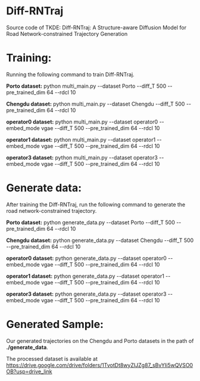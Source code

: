 # Diff-RNTraj
Source code of TKDE: Diff-RNTraj: A Structure-aware Diffusion Model for Road Network-constrained Trajectory Generation

# Training:
  Running the following command to train Diff-RNTraj.
  
  **Porto dataset:**     python multi_main.py --dataset Porto --diff_T 500 --pre_trained_dim 64 --rdcl 10
  
  **Chengdu dataset:**     python multi_main.py --dataset Chengdu --diff_T 500 --pre_trained_dim 64 --rdcl 10
  
  **operator0 dataset:**     python multi_main.py --dataset operator0 --embed_mode vgae --diff_T 500 --pre_trained_dim 64 --rdcl 10
  
  **operator1 dataset:**     python multi_main.py --dataset operator1 --embed_mode vgae --diff_T 500 --pre_trained_dim 64 --rdcl 10
  
  **operator3 dataset:**     python multi_main.py --dataset operator3 --embed_mode vgae --diff_T 500 --pre_trained_dim 64 --rdcl 10

# Generate data:
  After training the Diff-RNTraj, run the following command to generate the road network-constrained trajectory.
  
  **Porto dataset:**     python generate_data.py --dataset Porto --diff_T 500 --pre_trained_dim 64 --rdcl 10

  **Chengdu dataset:**     python generate_data.py --dataset Chengdu --diff_T 500 --pre_trained_dim 64 --rdcl 10
  
  **operator0 dataset:**     python generate_data.py --dataset operator0 --embed_mode vgae --diff_T 500 --pre_trained_dim 64 --rdcl 10
  
  **operator1 dataset:**     python generate_data.py --dataset operator1 --embed_mode vgae --diff_T 500 --pre_trained_dim 64 --rdcl 10
  
  **operator3 dataset:**     python generate_data.py --dataset operator3 --embed_mode vgae --diff_T 500 --pre_trained_dim 64 --rdcl 10



# Generated Sample:
   Our generated trajectories on the Chengdu and Porto datasets in the path of **./generate_data**.

The processed dataset is available at https://drive.google.com/drive/folders/1TvotDt8wyZIJZg87_sBvYIi5wQVSO0OB?usp=drive_link
